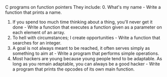 C programs on function pointers
They include:
0. What's my name - Write a function that prints a name.
1. If you spend too much time thinking about a thing, you'll never get it done - Write a function that executes a function given as a parameter on each element of an array.
2. To hell with circumstances; I create opportunities - Write a function that searches for an integer.
3. A goal is not always meant to be reached, it often serves simply as something to aim at - Write a program that performs simple operations.
4. Most hackers are young because young people tend to be adaptable. As long as you remain adaptable, you can always be a good hacker - Write a program that prints the opcodes of its own main function.
